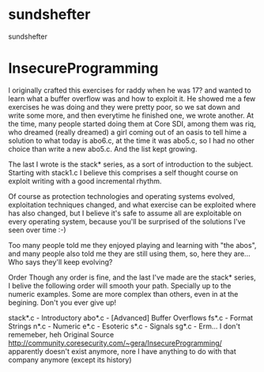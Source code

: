 # sundshefter
sundshefter
# InsecureProgramming
I originally crafted this exercises for raddy when he was 17? and wanted to learn what a buffer overflow was and how to exploit it. He showed me a few exercises he was doing and they were pretty poor, so we sat down and write some more, and then everytime he finished one, we wrote another. At the time, many people started doing them at Core SDI, among them was riq, who dreamed (really dreamed) a girl coming out of an oasis to tell hime a solution to what today is abo6.c, at the time it was abo5.c, so I had no other choice than write a new abo5.c. And the list kept growing.

The last I wrote is the stack* series, as a sort of introduction to the subject. Starting with stack1.c I believe this comprises a self thought course on exploit writing with a good incremental rhythm.

Of course as protection technologies and operating systems evolved, exploitation techniques changed, and what exercise can be exploited where has also changed, but I believe it's safe to assume all are exploitable on every operating system, because you'll be surprised of the solutions I've seen over time :-)

Too many people told me they enjoyed playing and learning with "the abos", and many people also told me they are still using them, so, here they are... Who says they'll keep evolving?

Order
Though any order is fine, and the last I've made are the stack* series, I belive the following order will smooth your path. Specially up to the numeric examples. Some are more complex than others, even in at the begining. Don't you ever give up!

stack*.c - Introductory
abo*.c - [Advanced] Buffer Overflows
fs*.c - Format Strings
n*.c - Numeric
e*.c - Esoteric
s*.c - Signals
sg*.c - Erm... I don't rememeber, heh
Original Source
http://community.coresecurity.com/~gera/InsecureProgramming/ apparently doesn't exist anymore, nore I have anything to do with that company anymore (except its history)
